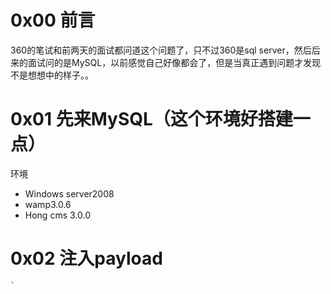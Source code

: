 # 0x00 前言
360的笔试和前两天的面试都问道这个问题了，只不过360是sql server，然后后来的面试问的是MySQL，以前感觉自己好像都会了，但是当真正遇到问题才发现不是想想中的样子。。

# 0x01 先来MySQL（这个环境好搭建一点）
环境
- Windows server2008
- wamp3.0.6
- Hong cms 3.0.0

# 0x02 注入payload
```
`
```